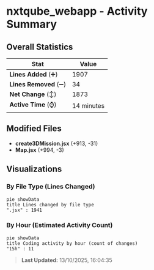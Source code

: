 # nxtqube_webapp - Activity Summary 

## Overall Statistics

| Stat                   | Value                                                             |
| ---------------------- | ----------------------------------------------------------------- |
| **Lines Added** (➕)   | 1907                                          |
| **Lines Removed** (➖) | 34                                        |
| **Net Change** (↕)    | 1873                |
| **Active Time** (⌚)   | 14 minutes |


## Modified Files
- **create3DMission.jsx** (+913, -31)
- **Map.jsx** (+994, -3)

## Visualizations

### By File Type (Lines Changed)

```mermaid
pie showData
title Lines changed by file type
".jsx" : 1941
```

### By Hour (Estimated Activity Count)

```mermaid
pie showData
title Coding activity by hour (count of changes)
"15h" : 11
```


> **Last Updated:** 13/10/2025, 16:04:35